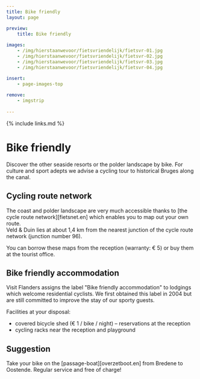 ```yaml
---
title: Bike friendly
layout: page

preview:
    title: Bike friendly
    
images:
    - /img/hierstaanwevoor/fietsvriendelijk/fietsvr-01.jpg
    - /img/hierstaanwevoor/fietsvriendelijk/fietsvr-02.jpg
    - /img/hierstaanwevoor/fietsvriendelijk/fietsvr-03.jpg
    - /img/hierstaanwevoor/fietsvriendelijk/fietsvr-04.jpg

insert:
    - page-images-top
    
remove:
    - imgstrip
    
---
```



{% include links.md %}

# Bike friendly
Discover the other seaside resorts or the polder landscape by bike. For culture and sport adepts we advise a cycling tour to historical Bruges along the canal.


## Cycling route network
The coast and polder landscape are very much accessible thanks to [the cycle route network][fietsnet.en] which enables you to map out your own route.<br>
Veld & Duin lies at about 1,4 km from the nearest junction of the cycle route network (junction number 96).

You can borrow these maps from the reception (warranty: € 5) or buy them at the tourist office.


## Bike friendly accommodation
Visit Flanders assigns the label "Bike friendly accommodation" to lodgings which welcome residential cyclists.
We first obtained this label in 2004 but are still committed to improve the stay of our sporty guests.

Facilities at your disposal:


- covered bicycle shed (€ 1 / bike / night) – reservations at the reception
- cycling racks near the reception and playground


## Suggestion
Take your bike on the [passage-boat][overzetboot.en] from Bredene to Oostende. Regular service and free of charge!


